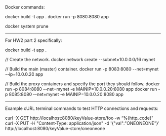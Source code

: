 Docker commands:

docker build -t app .
docker run -p 8080:8080 app

docker system prune

------------------------------------------

For HW2 part 2 specifically:

docker build -t app .

// Create the network.
docker network create --subnet=10.0.0.0/16 mynet

// Build the main (master) container.
docker run -p 8083:8080 --net=mynet --ip=10.0.0.20 app

// Build the proxy containers and specify the port they should follow.
docker run -p 8084:8080 --net=mynet -e MAINIP=10.0.0.20:8080 app
docker run -p 8085:8080 --net=mynet -e MAINIP=10.0.0.20:8080 app

------------------------------------------

Example cURL terminal commands to test HTTP connections and requests:

curl -X GET http://localhost:8080/keyValue-store/foo -w “%{http_code}”
curl -X PUT -H "Content-Type: application/json" -d '{"val":"ONEONEONE"}' http://localhost:8080/keyValue-store/oneoneone
